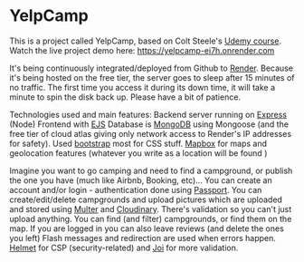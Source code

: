 # YelpCamp

This is a project called YelpCamp, based on Colt Steele's [Udemy course](https://www.udemy.com/course/the-web-developer-bootcamp).
Watch the live project demo here: https://yelpcamp-ei7h.onrender.com

It's being continuously integrated/deployed from Github to [Render](https://render.com/). Because it's being hosted on the free tier, the server goes to sleep after 15 minutes of no traffic. The first time you access it during its down time, it will take a minute to spin the disk back up. Please have a bit of patience.

Technologies used and main features:
Backend server running on [Express](https://expressjs.com/) (Node)
Frontend with [EJS](https://ejs.co/)
Database is [MongoDB](https://www.mongodb.com/) using Mongoose (and the free tier of cloud atlas giving only network access to Render's IP addresses for safety).
Used [bootstrap](https://getbootstrap.com/) most for CSS stuff.
[Mapbox](https://www.mapbox.com/) for maps and geolocation features (whatever you write as a location will be found )

Imagine you want to go camping and need to find a campground, or publish the one you have (much like Airbnb, Booking, etc)...
You can create an account and/or login - authentication done using [Passport](https://www.passportjs.org/).
You can create/edit/delete campgrounds and upload pictures which are uploaded and stored using [Multer](https://github.com/expressjs/multer) and [Cloudinary](https://cloudinary.com/). There's validation so you can't just upload anything.
You can find (and filter) campgrounds, or find them on the map. If you are logged in you can also leave reviews (and delete the ones you left)
Flash messages and redirection are used when errors happen. 
[Helmet](https://helmetjs.github.io/) for CSP (security-related) and [Joi](https://joi.dev/) for more validation.